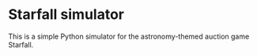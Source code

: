 # Starfall simulator

This is a simple Python simulator for the astronomy-themed auction game Starfall.
